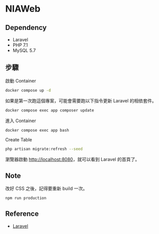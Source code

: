 # NIAWeb

## Dependency

- Laravel
- PHP 7.1
- MySQL 5.7

## 步驟

啟動 Container

```bash
docker compose up -d
```

如果是第一次跑這個專案，可能會需要跑以下指令更新 Laravel 的相依套件。

```bash
docker compose exec app composer update
```

進入 Container

```bash
docker compose exec app bash
```

Create Table

```bash
php artisan migrate:refresh --seed
```

瀏覽器啟動 [http://localhost:8080](http://localhost:8080)，就可以看到 Laravel 的首頁了。

## Note

改好 CSS 之後，記得要重新 build 一次。

```bash
npm run production
```

## Reference

- [Laravel](https://laravel.com/)
